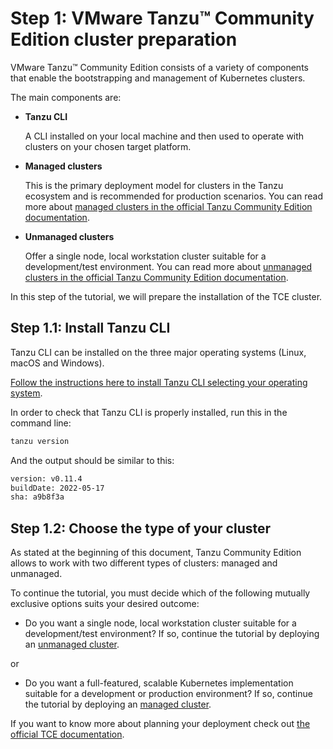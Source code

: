 # Step 1: VMware Tanzu™ Community Edition cluster preparation

VMware Tanzu™ Community Edition consists of a variety of components that enable the bootstrapping and management of Kubernetes clusters.

The main components are:

- **Tanzu CLI**

  A CLI installed on your local machine and then used to operate with clusters on your chosen target platform.

- **Managed clusters**

  This is the primary deployment model for clusters in the Tanzu ecosystem and is recommended for production scenarios. You can read more about [managed clusters in the official Tanzu Community Edition documentation](https://tanzucommunityedition.io/docs/v0.12/planning/#managed-cluster).

- **Unmanaged clusters**

  Offer a single node, local workstation cluster suitable for a development/test environment. You can read more about [unmanaged clusters in the official Tanzu Community Edition documentation](https://tanzucommunityedition.io/docs/v0.12/planning/#unmanaged-cluster).

In this step of the tutorial, we will prepare the installation of the TCE cluster.

## Step 1.1: Install Tanzu CLI

Tanzu CLI can be installed on the three major operating systems (Linux, macOS and Windows).

[Follow the instructions here to install Tanzu CLI selecting your operating system](https://tanzucommunityedition.io/docs/v0.12/cli-installation/).

In order to check that Tanzu CLI is properly installed, run this in the command line:

```bash
tanzu version
```

And the output should be similar to this:

```bash
version: v0.11.4
buildDate: 2022-05-17
sha: a9b8f3a
```

## Step 1.2: Choose the type of your cluster

As stated at the beginning of this document, Tanzu Community Edition allows to work with two different types of clusters: managed and unmanaged.

To continue the tutorial, you must decide which of the following mutually exclusive options suits your desired outcome:

- Do you want a single node, local workstation cluster suitable for a development/test environment? If so, continue the tutorial by deploying an [unmanaged cluster](./02-TCE-unmanaged-cluster.md).

or

- Do you want a full-featured, scalable Kubernetes implementation suitable for a development or production environment? If so, continue the tutorial by deploying an [managed cluster](./02-TCE-managed-cluster.md).

If you want to know more about planning your deployment check out [the official TCE documentation](https://tanzucommunityedition.io/docs/v0.12/planning/).
